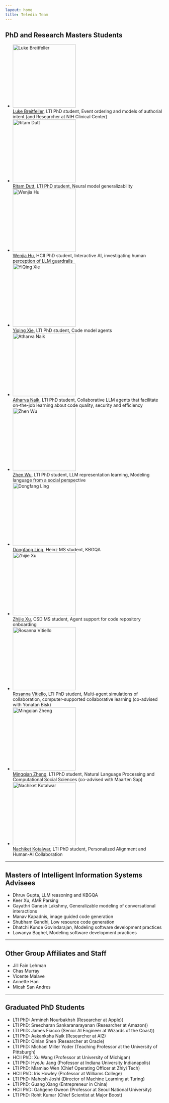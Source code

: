 ```yaml
---
layout: home
title: Teledia Team
---
```

## PhD and Research Masters Students

- <img src="https://www.lti.cs.cmu.edu/people/students/student-bio-images/breitfeller-luke1.jpeg" alt="Luke Breitfeller" width="200"> <br> [Luke Breitfeller](https://www.lti.cs.cmu.edu/people/students/breitfeller-luke.html), LTI PhD student, Event ordering and models of authorial intent (and Researcher at NIH Clinical Center)
- <img src="https://shorit.github.io/images/Ritam.jpeg" alt="Ritam Dutt" width="200"> <br>[Ritam Dutt](https://shorit.github.io/), LTI PhD student, Neural model generalizability
- <img src="https://hcii.cmu.edu/sites/default/files/styles/person_portrait_image/public/images/person/wenjia_hu.jpg.webp?itok=-6Nt1py9" alt="Wenjia Hu" width="200"> <br>[Wenjia Hu](https://scholar.google.com/citations?user=qklNza8AAAAJ&hl=en), HCII PhD student, Interactive AI, investigating human perception of LLM guardrails
- <img src="https://yiqingxyq.github.io/assets/img/Yiqing_Xie.png" alt="YiQing Xie" width="200"> <br>[Yiqing Xie](https://yiqingxyq.github.io/), LTI PhD student, Code model agents
- <img src="https://www.lti.cs.cmu.edu/people/students/student-bio-images/naik-atharva.jpg" alt="Atharva Naik" width="200"> <br>[Atharva Naik](https://atharva-naik.github.io/), LTI PhD student, Collaborative LLM agents that facilitate on-the-job learning about code quality, security and efficiency
- <img src="https://www.lti.cs.cmu.edu/people/students/student-bio-images/zhenwu.jpeg" alt="Zhen Wu" width="200"> <br>[Zhen Wu](https://www.lti.cs.cmu.edu/people/students/wu-zhen.html), LTI PhD student, LLM representation learning, Modeling language from a social perspective 
- <img src="https://media.licdn.com/dms/image/v2/D5603AQEc1W6Vnct4CQ/profile-displayphoto-shrink_200_200/profile-displayphoto-shrink_200_200/0/1664816443948?e=2147483647&v=beta&t=eCqZs5s91x8CnDdLo3QEEi3E7LuQvW0KjJTfRtptQhQ" alt="Dongfang Ling" width="200"> <br>[Dongfang Ling](https://www.linkedin.com/in/dongfang-ling/?locale=en_US), Heinz MS student, KBGQA
- <img src="https://media.licdn.com/dms/image/v2/C5603AQFSmCgGkkvtMQ/profile-displayphoto-shrink_200_200/profile-displayphoto-shrink_200_200/0/1598367668215?e=2147483647&v=beta&t=F9Fz4sQPU8O2oBSGw-aDd7xpYK7fO4YGFViRj6LWzP0" alt="Zhijie Xu" width="200"> <br>[Zhijie Xu](https://scholar.google.com/citations?user=ksZUhSIAAAAJ&hl=en), CSD MS student, Agent support for code repository onboarding  
- <img src="https://talkingtorobots.com/CLAW/images/students/rosavitiello.jpg" alt="Rosanna Vitiello" width="200"> <br> [Rosanna Vitiello](https://rosavitiello.github.io/), LTI PhD student, Multi-agent simulations of collaboration, computer-supported collaborative learning (co-advised with Yonatan Bisk)
- <img src="https://eeelisa.github.io/assets/img/prof_pic.jpg?5b919ee8a9514180596c0968c5946ee3" alt="Mingqian Zheng" width="200"> <br> [Mingqian Zheng](https://eeelisa.github.io/), LTI PhD student, Natural Language Processing and Computational Social Sciences (co-advised with Maarten Sap)
- <img src="https://media.licdn.com/dms/image/v2/D4D03AQFEvK71a0nxeQ/profile-displayphoto-shrink_800_800/B4DZYp2eYeHwAc-/0/1744458869055?e=1762387200&v=beta&t=pkOtlVo9QOVCOMKqukmEhIHvTGIrnUHLAw5D5SJG-EI" alt="Nachiket Kotalwar" width="200"> <br>[Nachiket Kotalwar](https://nachiketdk.github.io/), LTI PhD student, Personalized Alignment and Human-AI Collaboration
---

## Masters of Intelligent Information Systems Advisees

- Dhruv Gupta, LLM reasoning and KBGQA
- Keer Xu, AMR Parsing
- Gayathri Ganesh Lakshmy, Generalizable modeling of conversational interactions
- Manav Kapadnis, image guided code generation
- Shubham Gandhi, Low resource code generation 
- Dhatchi Kunde Govindarajan, Modeling software development practices
- Lawanya Baghel, Modeling software development practices

---

## Other Group Affiliates and Staff

- Jill Fain Lehman
- Chas Murray
- Vicente Malave
- Annette Han
- Micah San Andres

---
## Graduated PhD Students

- LTI PhD: Armineh Nourbakhsh (Researcher at Apple))
- LTI PhD: Sreecharan Sankaranarayanan (Researcher at Amazon))
- LTI PhD: James Fiacco (Senior AI Engineer at Wizards of the Coast))
- LTI PhD: Aakanksha Naik (Researcher at AI2)
- LTI PhD: Qinlan Shen (Researcher at Oracle)
- LTI PhD: Michael Miller Yoder (Teaching Professor at the University of Pittsburgh)
- HCII PhD: Xu Wang (Professor at University of Michigan)
- LTI PhD: HyeJu Jang (Professor at Indiana University Indianapolis)
- LTI PhD: Miamiao Wen (Chief Operating Officer at Zhiyi Tech)
- HCII PhD: Iris Howley (Professor at Williams College)
- LTI PhD: Mahesh Joshi (Director of Machine Learning at Turing)
- LTI PhD: Guang Xiang (Entrepreneur in China)
- HCII PhD: Gahgene Gweon (Professor at Seoul National University)
- LTI PhD: Rohit Kumar (Chief Scientist at Major Boost)

